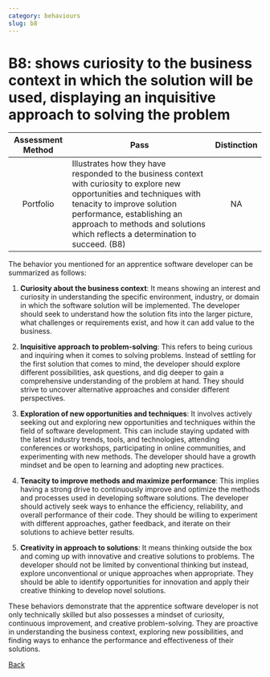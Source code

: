 ```yaml
---
category: behaviours
slug: b8
---
```


# B8: shows curiosity to the business context in which the solution will be used, displaying an inquisitive approach to solving the problem

<!-- prettier-ignore -->
| Assessment Method | Pass | Distinction |
| :---: | --- | :---: |
| Portfolio | Illustrates how they have responded to the business context with curiosity to  explore new opportunities and techniques with tenacity to improve solution performance, establishing an approach to methods and solutions which reflects a determination to succeed. (B8) | NA |

The behavior you mentioned for an apprentice software developer can be
summarized as follows:

1. **Curiosity about the business context**: It means showing an interest and
   curiosity in understanding the specific environment, industry, or domain in
   which the software solution will be implemented. The developer should seek to
   understand how the solution fits into the larger picture, what challenges or
   requirements exist, and how it can add value to the business.

2. **Inquisitive approach to problem-solving**: This refers to being curious and
   inquiring when it comes to solving problems. Instead of settling for the
   first solution that comes to mind, the developer should explore different
   possibilities, ask questions, and dig deeper to gain a comprehensive
   understanding of the problem at hand. They should strive to uncover
   alternative approaches and consider different perspectives.

3. **Exploration of new opportunities and techniques**: It involves actively
   seeking out and exploring new opportunities and techniques within the field
   of software development. This can include staying updated with the latest
   industry trends, tools, and technologies, attending conferences or workshops,
   participating in online communities, and experimenting with new methods. The
   developer should have a growth mindset and be open to learning and adopting
   new practices.

4. **Tenacity to improve methods and maximize performance**: This implies having
   a strong drive to continuously improve and optimize the methods and processes
   used in developing software solutions. The developer should actively seek
   ways to enhance the efficiency, reliability, and overall performance of their
   code. They should be willing to experiment with different approaches, gather
   feedback, and iterate on their solutions to achieve better results.

5. **Creativity in approach to solutions**: It means thinking outside the box
   and coming up with innovative and creative solutions to problems. The
   developer should not be limited by conventional thinking but instead, explore
   unconventional or unique approaches when appropriate. They should be able to
   identify opportunities for innovation and apply their creative thinking to
   develop novel solutions.

These behaviors demonstrate that the apprentice software developer is not only
technically skilled but also possesses a mindset of curiosity, continuous
improvement, and creative problem-solving. They are proactive in understanding
the business context, exploring new possibilities, and finding ways to enhance
the performance and effectiveness of their solutions.

[Back](../README.md)
